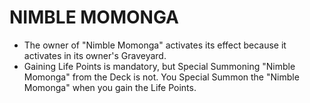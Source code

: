 # NIMBLE MOMONGA

*   The owner of "Nimble Momonga" activates its effect because it activates in its owner's Graveyard.
*   Gaining Life Points is mandatory, but Special Summoning "Nimble Momonga" from the Deck is not. You Special Summon the "Nimble Momonga" when you gain the Life Points.
